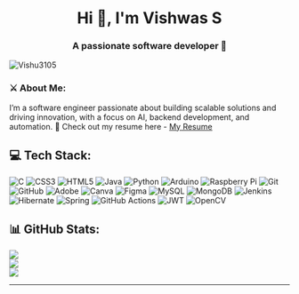 <h1 align="center">Hi 🙋, I'm Vishwas S</h1>
<h3 align="center">A passionate software developer 🥷</h3>

<p align="left"> <img src="https://komarev.com/ghpvc/?username=Vishu3105&label=Profile%20views&color=0e75b6&style=flat" alt="Vishu3105" /> </p>

<h3 align="left">⚔️ About Me:</h3>

I’m a software engineer passionate about building scalable solutions and driving innovation, with a focus on AI, backend development, and automation. 📑 Check out my resume here - [My Resume](https://drive.google.com/file/d/1RtWpBRpzSk_-0KXM0X_7kW4sXQr-WRgR/view?usp=drive_link)

## 💻 Tech Stack:
![C](https://img.shields.io/badge/c-%2300599C.svg?style=flat&logo=c&logoColor=white) ![CSS3](https://img.shields.io/badge/css3-%231572B6.svg?style=flat&logo=css3&logoColor=white) ![HTML5](https://img.shields.io/badge/html5-%23E34F26.svg?style=flat&logo=html5&logoColor=white) ![Java](https://img.shields.io/badge/java-%23ED8B00.svg?style=flat&logo=openjdk&logoColor=white) ![Python](https://img.shields.io/badge/python-3670A0?style=flat&logo=python&logoColor=ffdd54) ![Arduino](https://img.shields.io/badge/-Arduino-00979D?style=flat&logo=Arduino&logoColor=white) ![Raspberry Pi](https://img.shields.io/badge/-Raspberry_Pi-C51A4A?style=flat&logo=Raspberry-Pi) ![Git](https://img.shields.io/badge/git-%23F05033.svg?style=flat&logo=git&logoColor=white) ![GitHub](https://img.shields.io/badge/github-%23121011.svg?style=flat&logo=github&logoColor=white) ![Adobe](https://img.shields.io/badge/adobe-%23FF0000.svg?style=flat&logo=adobe&logoColor=white) ![Canva](https://img.shields.io/badge/Canva-%2300C4CC.svg?style=flat&logo=Canva&logoColor=white) ![Figma](https://img.shields.io/badge/figma-%23F24E1E.svg?style=flat&logo=figma&logoColor=white) ![MySQL](https://img.shields.io/badge/mysql-4479A1.svg?style=flat&logo=mysql&logoColor=white) ![MongoDB](https://img.shields.io/badge/MongoDB-%234ea94b.svg?style=flat&logo=mongodb&logoColor=white) ![Jenkins](https://img.shields.io/badge/jenkins-%232C5263.svg?style=flat&logo=jenkins&logoColor=white) ![Hibernate](https://img.shields.io/badge/Hibernate-59666C?style=flat&logo=Hibernate&logoColor=white) ![Spring](https://img.shields.io/badge/spring-%236DB33F.svg?style=flat&logo=spring&logoColor=white) ![GitHub Actions](https://img.shields.io/badge/github%20actions-%232671E5.svg?style=flat&logo=githubactions&logoColor=white) ![JWT](https://img.shields.io/badge/JWT-black?style=flat&logo=JSON%20web%20tokens) ![OpenCV](https://img.shields.io/badge/opencv-%23white.svg?style=flat&logo=opencv&logoColor=white)
## 📊 GitHub Stats:
![](https://github-readme-stats.vercel.app/api?username=Vishu3105&theme=ambient_gradient&hide_border=true&include_all_commits=true&count_private=true)<br/>
![](https://nirzak-streak-stats.vercel.app/?user=Vishu3105&theme=ambient_gradient&hide_border=true)<br/>
![](https://github-readme-stats.vercel.app/api/top-langs/?username=Vishu3105&theme=ambient_gradient&hide_border=true&include_all_commits=true&count_private=true&layout=compact)

---
